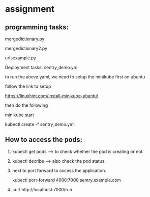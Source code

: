 # assignment

programming tasks:
------------------
mergedictionary.py 

mergedictionary2.py  
       
urlsexample.py

Deployment tasks:
sentry_demo.yml

to run the above yaml, we need to setup the minikube first on ubuntu

follow the link to setup

https://linuxhint.com/install-minikube-ubuntu/

then do the following 

minikube start

kubectl create -f sentry_demo.yml

How to access the pods:
----------------------
1. kubectl get pods --> to check whether the pod is creating or not.
2. kubectl decribe <podname> --> also check the pod status.
3. next to port forward to access the application.

   kubectl port-forward 4000:7000 sentry.example.com

4. curl http://localhost:7000/run
